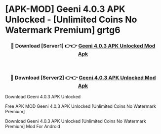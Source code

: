 # [APK-MOD] Geeni 4.0.3 APK Unlocked - [Unlimited Coins No Watermark Premium] grtg6



<div align="center">
<h3>🔴 Download [Server1] 👉👉 <a href="https://momento.my/?title=Geeni_4.0.3_APK_Unlocked">Geeni 4.0.3 APK Unlocked Mod Apk</a></h3><br>

<h3>🔴 Download [Server2] 👉👉 <a href="https://momento.my/?title=Geeni_4.0.3_APK_Unlocked">Geeni 4.0.3 APK Unlocked Mod Apk</a></h3>
</div>



Download Geeni 4.0.3 APK Unlocked 

Free APK MOD Geeni 4.0.3 APK Unlocked [Unlimited Coins No Watermark Premium]

Download Geeni 4.0.3 APK Unlocked [Unlimited Coins No Watermark Premium] Mod For Android
